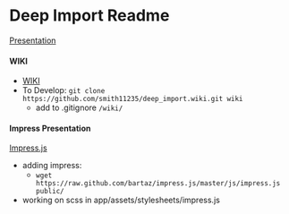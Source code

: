 Deep Import Readme
==================

[Presentation](http://twostepsleftofnormal.com:31234/impress/index#/step-1)

#### WIKI
* [WIKI](http://www.github.com/smith11235/deep_import/wiki/README)
* To Develop: ```git clone https://github.com/smith11235/deep_import.wiki.git wiki```
	* add to .gitignore ```/wiki/``` 

#### Impress Presentation

[Impress.js](https://github.com/bartaz/impress.js)

* adding impress:
	* ```wget https://raw.github.com/bartaz/impress.js/master/js/impress.js public/```
* working on scss in app/assets/stylesheets/impress.js

